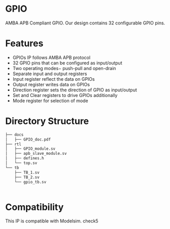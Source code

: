 # GPIO
AMBA APB Compliant GPIO. Our design contains 32 configurable GPIO pins. 

# Features
* GPIOs IP follows AMBA APB protocol
* 32 GPIO pins that can be configured as input/output
* Two operating modes− push-pull and open-drain
* Separate input and output registers
* Input register reflect the data on GPIOs
* Output register writes data on GPIOs
* Direction register sets the direction of GPIO as input/output
* Set and Clear registers to drive GPIOs additionally
* Mode register for selection of mode

# Directory Structure
```bash
├── docs
│   ├── GPIO_doc.pdf
├── rtl
│   ├── GPIO_module.sv
│   ├── apb_slave_module.sv
│   ├── defines.h
│   └── top.sv
└── tb
    ├── TB_1.sv
    ├── TB_2.sv
    └── gpio_tb.sv
    
```
# Compatibility
This IP is compatible with Modelsim.
check5


